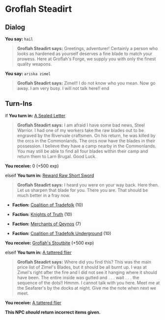 # Groflah Steadirt
## Dialog

**You say:** `hail`



>**Groflah Steadirt says:** Greetings, adventurer! Certainly a person who looks as hardened as yourself deserves a fine blade to match your prowess. Here at Groflah's Forge, we supply you with only the finest quality weapons.

**You say:** `ariska zimel`



>**Groflah Steadirt says:** Zimel!! I do not know who you mean. Now go away. I am very busy. I will not talk here!!
end

## Turn-Ins




if **You turn in:** [A Sealed Letter](/item/18820)


>**Groflah Steadirt says:** I am afraid I have some bad news, Steel Warrior. I had one of my workers take the raw blades out to be engraved by the Rivervale craftsmen. On his return, he was killed by the orcs in the Commonlands. The orcs now have the blades in their possession. I believe they have a camp nearby in the Commonlands. You may still be able to find all four blades within their camp and return them to Larn Brugal. Good Luck.


 **You receive:** 0 (+500 exp)

elseif **You turn in:** [Reward Raw Short Sword](/item/13919)


>**Groflah Steadirt says:** I heard you were on your way back. Here then. Let us sharpen that blade for you. There you are. That should be much better in a fray now.


* __Faction:__ [Coalition of Tradefolk](/faction/229) (10)


* __Faction:__ [Knights of Truth](/faction/281) (10)


* __Faction:__ [Merchants of Qeynos](/faction/291) (7)


* __Faction:__ [Coalition of Tradefolk Underground](/faction/336) (10)


 **You receive:**  [Groflah's Stoutbite](/item/5418) (+500 exp)

elseif **You turn in:** [A tattered flier](/item/18818)


>**Groflah Steadirt says:** Where did you find this? This was the main price list of Zimel's Blades, but it should be all burnt up. I was at Zimel's right after the fire and I did not see it hanging where it should have been. The entire inside was gutted and . . . wait . . . the sequence of the dots!! Hmmm. I cannot talk with you here. Meet me at the Seafarer's by the docks at night. Give me the note when next we meet.


 **You receive:**  [A tattered flier](/item/18818) 

**This NPC *should* return incorrect items given.**
